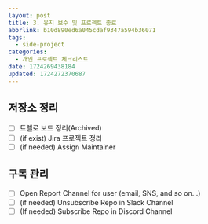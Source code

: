 ```yaml
---
layout: post
title: 3. 유지 보수 및 프로젝트 종료
abbrlink: b10d890ed6a045cdaf9347a594b36071
tags:
  - side-project
categories:
  - 개인 프로젝트 체크리스트
date: 1724269438184
updated: 1724272370687
---
```


## 저장소 정리

- [ ] 트렐로 보드 정리(Archived)
- [ ] (if exist) Jira 프로젝트 정리
- [ ] (if needed) Assign Maintainer

## 구독 관리

- [ ] Open Report Channel for user (email, SNS, and so on...)
- [ ] (if needed) Unsubscribe Repo in Slack Channel
- [ ] (If needed) Subscribe Repo in Discord Channel
